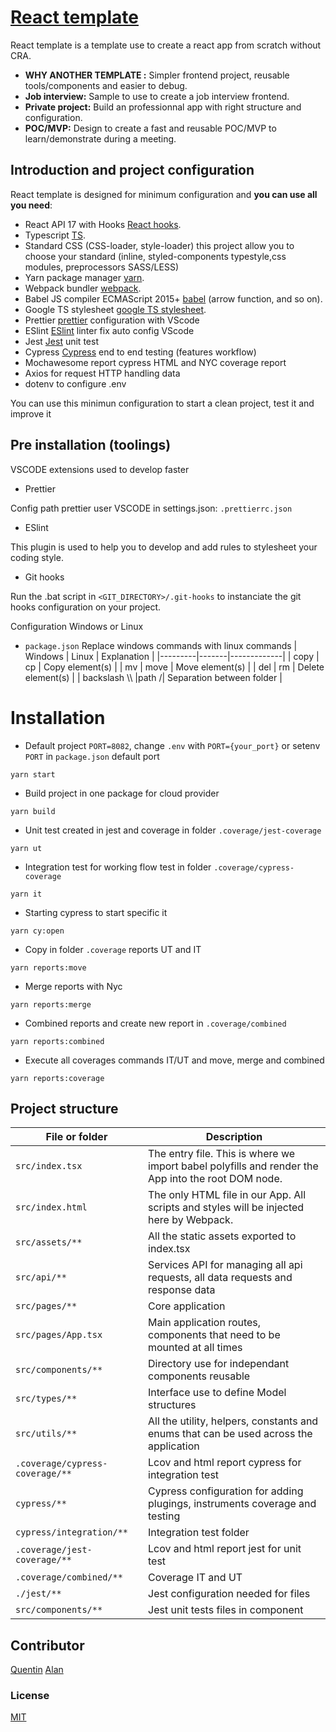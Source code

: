 # [React template](https://github.com/quentinlao/reactTemplate/)

React template is a template use to create a react app from scratch without CRA.

-   **WHY ANOTHER TEMPLATE :** Simpler frontend project, reusable tools/components and easier to debug.
-   **Job interview:** Sample to use to create a job interview frontend.
-   **Private project:** Build an professionnal app with right structure and configuration.
-   **POC/MVP:** Design to create a fast and reusable POC/MVP to learn/demonstrate during a meeting.

## Introduction and project configuration

React template is designed for minimum configuration and **you can use all you need**:

-   React API 17 with Hooks [React hooks](https://fr.reactjs.org/docs/hooks-intro.html).
-   Typescript [TS](https://www.typescriptlang.org/).
-   Standard CSS (CSS-loader, style-loader) this project allow you to choose your standard (inline, styled-components typestyle,css modules, preprocessors SASS/LESS)
-   Yarn package manager [yarn](https://yarnpkg.com/).
-   Webpack bundler [webpack](https://webpack.js.org/).
-   Babel JS compiler ECMAScript 2015+ [babel](https://babeljs.io/docs/en/) (arrow function, and so on).
-   Google TS stylesheet [google TS stylesheet](https://google.github.io/styleguide/tsguide.html).
-   Prettier [prettier](https://prettier.io/) configuration with VScode
-   ESlint [ESlint](https://eslint.org/) linter fix auto config VScode
-   Jest [Jest](https://jestjs.io/fr/) unit test
-   Cypress [Cypress](https://www.cypress.io/) end to end testing (features workflow)
-   Mochawesome report cypress HTML and NYC coverage report
-   Axios for request HTTP handling data
-   dotenv to configure .env

You can use this minimun configuration to start a clean project, test it and improve it

## Pre installation (toolings)

VSCODE extensions used to develop faster

-   Prettier

Config path prettier user VSCODE in settings.json: `.prettierrc.json`

-   ESlint

This plugin is used to help you to develop and add rules to stylesheet your coding style.

-   Git hooks

Run the .bat script in `<GIT_DIRECTORY>/.git-hooks` to instanciate the git hooks configuration on your project.

Configuration Windows or Linux

-   `package.json`
    Replace windows commands with linux commands
    | Windows | Linux | Explanation |
    |---------|-------|-------------|
    | copy | cp | Copy element(s) |
    | mv | move | Move element(s) |
    | del | rm | Delete element(s) |
    | backslash \\\ |path /| Separation between folder |

# Installation

-   Default project `PORT=8082`, change `.env` with `PORT={your_port}` or setenv `PORT` in `package.json` default port

```
yarn start
```

-   Build project in one package for cloud provider

```
yarn build
```

-   Unit test created in jest and coverage in folder `.coverage/jest-coverage`

```
yarn ut
```

-   Integration test for working flow test in folder `.coverage/cypress-coverage`

```
yarn it
```

-   Starting cypress to start specific it

```
yarn cy:open
```

-   Copy in folder `.coverage` reports UT and IT

```
yarn reports:move
```

-   Merge reports with Nyc

```
yarn reports:merge
```

-   Combined reports and create new report in `.coverage/combined`

```
yarn reports:combined
```

-   Execute all coverages commands IT/UT and move, merge and combined

```
yarn reports:coverage
```

## Project structure

| File or folder                  | Description                                                                                        |
| ------------------------------- | -------------------------------------------------------------------------------------------------- |
| `src/index.tsx`                 | The entry file. This is where we import babel polyfills and render the App into the root DOM node. |
| `src/index.html`                | The only HTML file in our App. All scripts and styles will be injected here by Webpack.            |
| `src/assets/**`                 | All the static assets exported to index.tsx                                                        |
| `src/api/**`                    | Services API for managing all api requests, all data requests and response data                    |
| `src/pages/**`                  | Core application                                                                                   |
| `src/pages/App.tsx`             | Main application routes, components that need to be mounted at all times                           |
| `src/components/**`             | Directory use for independant components reusable                                                  |
| `src/types/**`                  | Interface use to define Model structures                                                           |
| `src/utils/**`                  | All the utility, helpers, constants and enums that can be used across the application              |
| `.coverage/cypress-coverage/**` | Lcov and html report cypress for integration test                                                  |
| `cypress/**`                    | Cypress configuration for adding plugings, instruments coverage and testing                        |
| `cypress/integration/**`        | Integration test folder                                                                            |
| `.coverage/jest-coverage/**`    | Lcov and html report jest for unit test                                                            |
| `.coverage/combined/**`         | Coverage IT and UT                                                                                 |
| `./jest/**`                     | Jest configuration needed for files                                                                |
| `src/components/**`             | Jest unit tests files in component                                                                 |

## Contributor

[Quentin](https://github.com/quentinlao/)
[Alan](https://github.com/alanlachkar)

### License

[MIT](https://opensource.org/licenses/MIT)
